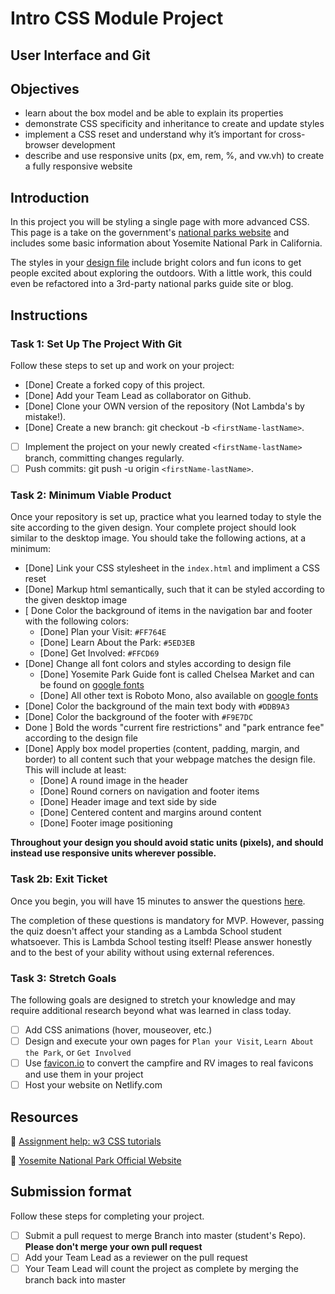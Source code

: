 # Intro CSS Module Project

## User Interface and Git

## Objectives

- learn about the box model and be able to explain its properties
- demonstrate CSS specificity and inheritance to create and update styles
- implement a CSS reset and understand why it’s important for cross-browser development
- describe and use responsive units (px, em, rem, %, and vw.vh) to create a fully responsive website

## Introduction

In this project you will be styling a single page with more advanced CSS. This page is a take on the government's [national parks website](https://www.nps.gov/yose/index.htm) and includes some basic information about Yosemite National Park in California.

The styles in your [design file](/design/desktop.jpg) include bright colors and fun icons to get people excited about exploring the outdoors. With a little work, this could even be refactored into a 3rd-party national parks guide site or blog.

## Instructions

### Task 1: Set Up The Project With Git

Follow these steps to set up and work on your project:

- [Done] Create a forked copy of this project.
- [Done] Add your Team Lead as collaborator on Github.
- [Done] Clone your OWN version of the repository (Not Lambda's by mistake!).
- [Done] Create a new branch: git checkout -b `<firstName-lastName>`.
- [ ] Implement the project on your newly created `<firstName-lastName>` branch, committing changes regularly.
- [ ] Push commits: git push -u origin `<firstName-lastName>`.

### Task 2: Minimum Viable Product

Once your repository is set up, practice what you learned today to style the site according to the given design. Your complete project should look similar to the desktop image. You should take the following actions, at a minimum:

- [Done] Link your CSS stylesheet in the `index.html` and impliment a CSS reset 
- [Done] Markup html semantically, such that it can be styled according to the given desktop image
- [ Done Color the background of items in the navigation bar and footer with the following colors:
  - [Done] Plan your Visit: `#FF764E`
  - [Done] Learn About the Park: `#5ED3EB`
  - [Done] Get Involved: `#FFCD69`
- [Done] Change all font colors and styles according to design file
  - [Done] Yosemite Park Guide font is called Chelsea Market and can be found on [google fonts](https://fonts.google.com/specimen/Chelsea+Market)
  - [Done] All other text is Roboto Mono, also available on [google fonts](https://fonts.google.com/specimen/Roboto+Mono)
- [Done] Color the background of the main text body with `#DDB9A3`
- [Done] Color the background of the footer with `#F9E7DC`
- Done ] Bold the words "current fire restrictions" and "park entrance fee" according to the design file
- [Done] Apply box model properties (content, padding, margin, and border) to all content such that your webpage matches the design file. This will include at least:
  - [Done] A round image in the header
  - [Done] Round corners on navigation and footer items
  - [Done] Header image and text side by side
  - [Done] Centered content and margins around content
  - [Done] Footer image positioning

**Throughout your design you should avoid static units (pixels), and should instead use responsive units wherever possible.**

### Task 2b: Exit Ticket

Once you begin, you will have 15 minutes to answer the questions [here](https://app.codesignal.com/public-test/DyGu5BAvk3m7jHqoz/AiMA3XzNTYpeQH).

The completion of these questions is mandatory for MVP. However, passing the quiz doesn't affect your standing as a Lambda School student whatsoever. This is Lambda School testing itself! Please answer honestly and to the best of your ability without using external references.


### Task 3: Stretch Goals

The following goals are designed to stretch your knowledge and may require additional research beyond what was learned in class today.

- [ ] Add CSS animations (hover, mouseover, etc.)
- [ ] Design and execute your own pages for `Plan your Visit`, `Learn About the Park`, or `Get Involved`
- [ ] Use [favicon.io](https://favicon.io/favicon-converter/) to convert the campfire and RV images to real favicons and use them in your project
- [ ] Host your website on Netlify.com

## Resources

👋 [Assignment help: w3 CSS tutorials](https://www.w3schools.com/css/)

👀 [Yosemite National Park Official Website](https://www.nps.gov/yose/index.htm)

## Submission format

Follow these steps for completing your project.

- [ ] Submit a pull request to merge <firstName-lastName> Branch into master (student's  Repo). **Please don't merge your own pull request**
- [ ] Add your Team Lead as a reviewer on the pull request
- [ ] Your Team Lead will count the project as complete by merging the branch back into master
